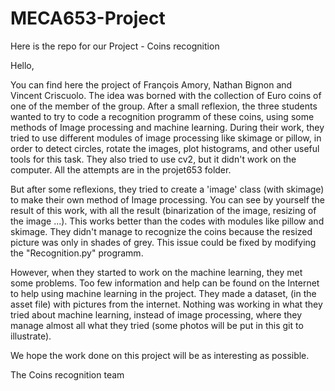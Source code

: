 # MECA653-Project
Here is the repo for our Project - Coins recognition

  Hello,
  
You can find here the project of François Amory, Nathan Bignon and Vincent Criscuolo.
The idea was borned with the collection of Euro coins of one of the member of the group. After a small reflexion, the three students wanted to try to code a recognition programm of these coins, using some methods of Image processing and machine learning.
During their work, they tried to use different modules of image processing like skimage or pillow, in order to detect circles, rotate the images, plot histograms, and other useful tools for this task.
They also tried to use cv2, but it didn't work on the computer. All the attempts are in the projet653 folder.

But after some reflexions, they tried to create a 'image' class (with skimage) to make their own method of Image processing. You can see by yourself the result of this work, with all the result (binarization of the image, resizing of the image ...). This works better than the codes with modules like pillow and skimage. They didn't manage to recognize the coins because the resized picture was only in shades of grey.
This issue could be fixed by modifying the "Recognition.py" programm.

However, when they started to work on the machine learning, they met some problems. Too few information and help can be found on the Internet to help using machine learning in the project. They made a dataset, (in the asset file) with pictures from the internet. Nothing was working in what they tried about machine learning, instead of image processing, where they manage almost all what they tried (some photos will be put in this git to illustrate).


We hope the work done on this project will be as interesting as possible.

The Coins recognition team

 
